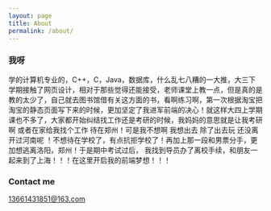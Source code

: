```yaml
---
layout: page
title: About
permalink: /about/
---
```



### 我呀
学的计算机专业的，C++，C，Java，数据库，什么乱七八糟的一大推，大三下学期接触了网页设计，相对于那些觉得还能接受，老师课堂上教一点，但是真的是教的太少了，自己就去图书馆借有关这方面的书，看啊练习啊，第一次根据淘宝把淘宝的静态页面写下来的时候，更加坚定了我进军前端的决心！就这样大四上学期课也不多了，大家都开始纠结找工作还是考研的时候，我妈妈的意思就是让我考研啊 或者在家给我找个工作 待在郑州！可是我不想啊 我想出去 除了出去玩 还没离开过河南呢 ！不想待在学校了，有点抗拒学校了！再加上那一段和男票分手，更加想逃离洛阳，郑州！于是期中考试过后， 我找到导员办了离校手续，和朋友一起来到了上海！！！在这里开启我的前端梦想！！！
### Contact me

[13661431851@163.com](13661431851@163.com)
